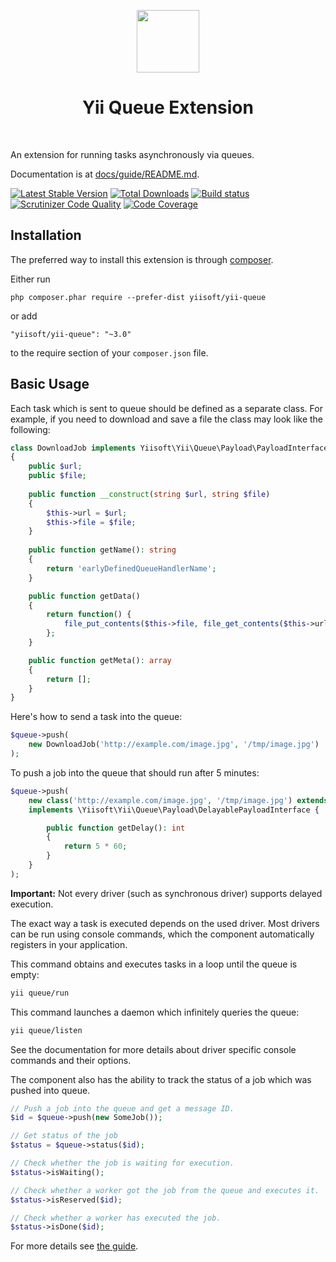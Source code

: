 <p align="center">
    <a href="https://github.com/yiisoft" target="_blank">
        <img src="https://avatars0.githubusercontent.com/u/993323" height="100px">
    </a>
    <h1 align="center">Yii Queue Extension</h1>
    <br>
</p>

An extension for running tasks asynchronously via queues.

Documentation is at [docs/guide/README.md](docs/guide/README.md).

[![Latest Stable Version](https://poser.pugx.org/yiisoft/yii-queue/v/stable.svg)](https://packagist.org/packages/yiisoft/yii-queue)
[![Total Downloads](https://poser.pugx.org/yiisoft/yii-queue/downloads.svg)](https://packagist.org/packages/yiisoft/yii-queue)
[![Build status](https://github.com/yiisoft/yii-queue/workflows/build/badge.svg)](https://github.com/yiisoft/yii-queue/actions)
[![Scrutinizer Code Quality](https://scrutinizer-ci.com/g/yiisoft/yii-queue/badges/quality-score.png?b=master)](https://scrutinizer-ci.com/g/yiisoft/yii-queue/?branch=master)
[![Code Coverage](https://scrutinizer-ci.com/g/yiisoft/yii-queue/badges/coverage.png?b=master)](https://scrutinizer-ci.com/g/yiisoft/yii-queue/?branch=master)

Installation
------------

The preferred way to install this extension is through [composer](http://getcomposer.org/download/).

Either run

```
php composer.phar require --prefer-dist yiisoft/yii-queue
```

or add

```
"yiisoft/yii-queue": "~3.0"
```

to the require section of your `composer.json` file.

Basic Usage
-----------

Each task which is sent to queue should be defined as a separate class.
For example, if you need to download and save a file the class may look like the following:

```php
class DownloadJob implements Yiisoft\Yii\Queue\Payload\PayloadInterface
{
    public $url;
    public $file;
    
    public function __construct(string $url, string $file)
    {
        $this->url = $url;
        $this->file = $file;
    }
    
    public function getName(): string
    {
        return 'earlyDefinedQueueHandlerName';
    }

    public function getData()
    {
        return function() {
            file_put_contents($this->file, file_get_contents($this->url));
        };
    }

    public function getMeta(): array
    {
        return [];
    }
}
```

Here's how to send a task into the queue:

```php
$queue->push(
    new DownloadJob('http://example.com/image.jpg', '/tmp/image.jpg')
);
```
To push a job into the queue that should run after 5 minutes:

```php
$queue->push(
    new class('http://example.com/image.jpg', '/tmp/image.jpg') extends DownloadJob 
    implements \Yiisoft\Yii\Queue\Payload\DelayablePayloadInterface {

        public function getDelay(): int
        {
            return 5 * 60;
        }
    }
);
```

**Important:** Not every driver (such as synchronous driver) supports delayed execution.

The exact way a task is executed depends on the used driver. Most drivers can be run using
console commands, which the component automatically registers in your application.

This command obtains and executes tasks in a loop until the queue is empty:

```sh
yii queue/run
```

This command launches a daemon which infinitely queries the queue:

```sh
yii queue/listen
```

See the documentation for more details about driver specific console commands and their options.

The component also has the ability to track the status of a job which was pushed into queue.

```php
// Push a job into the queue and get a message ID.
$id = $queue->push(new SomeJob());

// Get status of the job
$status = $queue->status($id);

// Check whether the job is waiting for execution.
$status->isWaiting();

// Check whether a worker got the job from the queue and executes it.
$status->isReserved($id);

// Check whether a worker has executed the job.
$status->isDone($id);
```

For more details see [the guide](docs/guide/README.md).
